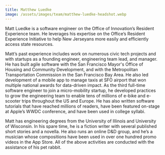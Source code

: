 ```yaml
---
title: Matthew Luedke
image: /assets/images/team/matthew-luedke-headshot.webp
---
```


Matt Luedke is a software engineer on the Office of Innovation’s Resident Experience team. He leverages his expertise on the Office’s Resident Experience Initiative to help New Jerseyans more easily and efficiently access state resources.

Matt’s past experience includes work on numerous civic tech projects and with startups as a founding engineer, engineering team lead, and manager. He has built agile software with the San Francisco Mayor's Office of Housing and Community Development, and with the Metropolitan Transportation Commission in the San Francisco Bay Area. He also led development of a mobile app to manage taxis at SFO airport that won multiple national awards for data-driven impact. As the third full-time software engineer to join a micro-mobility startup, he developed practices to grow the engineering team to enable tens of millions of e-bike and e-scooter trips throughout the US and Europe. He has also written software tutorials that have reached millions of readers, have been featured on-stage at Apple’s WWDC conference, and have been used in college syllabi.

Matt has engineering degrees from the University of Illinois and University of Wisconsin. In his spare time, he is a fiction writer with several published short stories and a novella. He also runs an online D&D group, and he’s a musician whose compositions have been used in over one hundred promo videos in the App Store. All of the above activities are conducted with the assistance of his pet rabbit.
